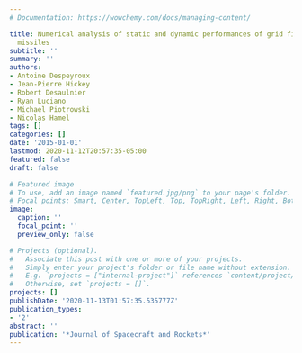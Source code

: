 ```yaml
---
# Documentation: https://wowchemy.com/docs/managing-content/

title: Numerical analysis of static and dynamic performances of grid fin controlled
  missiles
subtitle: ''
summary: ''
authors:
- Antoine Despeyroux
- Jean-Pierre Hickey
- Robert Desaulnier
- Ryan Luciano
- Michael Piotrowski
- Nicolas Hamel
tags: []
categories: []
date: '2015-01-01'
lastmod: 2020-11-12T20:57:35-05:00
featured: false
draft: false

# Featured image
# To use, add an image named `featured.jpg/png` to your page's folder.
# Focal points: Smart, Center, TopLeft, Top, TopRight, Left, Right, BottomLeft, Bottom, BottomRight.
image:
  caption: ''
  focal_point: ''
  preview_only: false

# Projects (optional).
#   Associate this post with one or more of your projects.
#   Simply enter your project's folder or file name without extension.
#   E.g. `projects = ["internal-project"]` references `content/project/deep-learning/index.md`.
#   Otherwise, set `projects = []`.
projects: []
publishDate: '2020-11-13T01:57:35.535777Z'
publication_types:
- '2'
abstract: ''
publication: '*Journal of Spacecraft and Rockets*'
---
```

